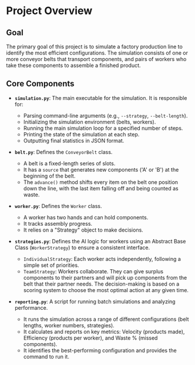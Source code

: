 # Project Overview

## Goal

The primary goal of this project is to simulate a factory production line to identify the most efficient configurations. The simulation consists of one or more conveyor belts that transport components, and pairs of workers who take these components to assemble a finished product.

## Core Components

*   **`simulation.py`**: The main executable for the simulation. It is responsible for:
    *   Parsing command-line arguments (e.g., `--strategy`, `--belt-length`).
    *   Initializing the simulation environment (belts, workers).
    *   Running the main simulation loop for a specified number of steps.
    *   Printing the state of the simulation at each step.
    *   Outputting final statistics in JSON format.

*   **`belt.py`**: Defines the `ConveyorBelt` class.
    *   A belt is a fixed-length series of slots.
    *   It has a `source` that generates new components ('A' or 'B') at the beginning of the belt.
    *   The `advance()` method shifts every item on the belt one position down the line, with the last item falling off and being counted as waste.

*   **`worker.py`**: Defines the `Worker` class.
    *   A worker has two hands and can hold components.
    *   It tracks assembly progress.
    *   It relies on a "Strategy" object to make decisions.

*   **`strategies.py`**: Defines the AI logic for workers using an Abstract Base Class (`WorkerStrategy`) to ensure a consistent interface.
    *   `IndividualStrategy`: Each worker acts independently, following a simple set of priorities.
    *   `TeamStrategy`: Workers collaborate. They can give surplus components to their partners and will pick up components from the belt that their partner needs. The decision-making is based on a scoring system to choose the most optimal action at any given time.

*   **`reporting.py`**: A script for running batch simulations and analyzing performance.
    *   It runs the simulation across a range of different configurations (belt lengths, worker numbers, strategies).
    *   It calculates and reports on key metrics: Velocity (products made), Efficiency (products per worker), and Waste % (missed components).
    *   It identifies the best-performing configuration and provides the command to run it.
